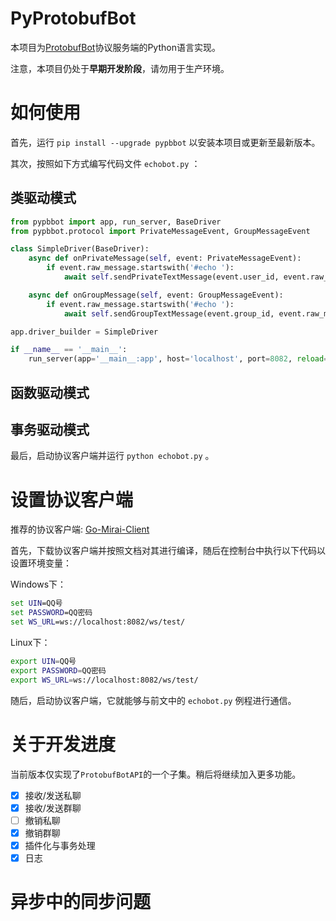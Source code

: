 # PyProtobufBot

本项目为[ProtobufBot](https://github.com/ProtobufBot/onebot_idl)协议服务端的Python语言实现。

注意，本项目仍处于**早期开发阶段**，请勿用于生产环境。

# 如何使用

首先，运行 `pip install --upgrade pypbbot` 以安装本项目或更新至最新版本。

其次，按照如下方式编写代码文件 `echobot.py` ：

## 类驱动模式


``` python
from pypbbot import app, run_server, BaseDriver
from pypbbot.protocol import PrivateMessageEvent, GroupMessageEvent

class SimpleDriver(BaseDriver):
    async def onPrivateMessage(self, event: PrivateMessageEvent):
        if event.raw_message.startswith('#echo '):
            await self.sendPrivateTextMessage(event.user_id, event.raw_message.replace('#echo ', ''))

    async def onGroupMessage(self, event: GroupMessageEvent):
        if event.raw_message.startswith('#echo '):
            await self.sendGroupTextMessage(event.group_id, event.raw_message.replace('#echo ', ''))

app.driver_builder = SimpleDriver

if __name__ == '__main__':
    run_server(app='__main__:app', host='localhost', port=8082, reload=True, debug=True)
```

## 函数驱动模式

## 事务驱动模式




最后，启动协议客户端并运行 `python echobot.py` 。

# 设置协议客户端 

推荐的协议客户端: [Go-Mirai-Client](https://github.com/ProtobufBot/Go-Mirai-Client)

首先，下载协议客户端并按照文档对其进行编译，随后在控制台中执行以下代码以设置环境变量：

Windows下：

```bat
set UIN=QQ号
set PASSWORD=QQ密码
set WS_URL=ws://localhost:8082/ws/test/
```

Linux下：


```bash
export UIN=QQ号
export PASSWORD=QQ密码
export WS_URL=ws://localhost:8082/ws/test/
```

随后，启动协议客户端，它就能够与前文中的 `echobot.py` 例程进行通信。

# 关于开发进度

当前版本仅实现了`ProtobufBotAPI`的一个子集。稍后将继续加入更多功能。

- [x] 接收/发送私聊
- [x] 接收/发送群聊
- [ ] 撤销私聊
- [x] 撤销群聊
- [x] 插件化与事务处理
- [x] 日志

# 异步中的同步问题